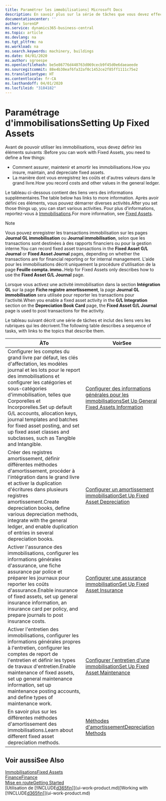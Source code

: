 ```yaml
---
title: Paramétrer les immobilisations| Microsoft Docs
description: En savoir plus sur la série de tâches que vous devez effectuer pour configurer les immobilisations, telles que les machines ou les bâtiments.
documentationcenter: ''
author: SorenGP
ms.service: dynamics365-business-central
ms.topic: article
ms.devlang: na
ms.tgt_pltfrm: na
ms.workload: na
ms.search.keywords: machinery, buildings
ms.date: 04/01/2020
ms.author: sgroespe
ms.openlocfilehash: be5e86776d440763d069cecb9f45d0e6daeaeede
ms.sourcegitcommit: 88e4b30eaf6fa32af0c1452ce2f85ff1111c75e2
ms.translationtype: HT
ms.contentlocale: fr-CA
ms.lasthandoff: 04/01/2020
ms.locfileid: "3184182"
---
```

# <a name="setting-up-fixed-assets"></a><span data-ttu-id="d1a44-103">Paramétrage d'immobilisations</span><span class="sxs-lookup"><span data-stu-id="d1a44-103">Setting Up Fixed Assets</span></span>
<span data-ttu-id="d1a44-104">Avant de pouvoir utiliser les immobilisations, vous devez définir les éléments suivants :</span><span class="sxs-lookup"><span data-stu-id="d1a44-104">Before you can work with Fixed Assets, you need to define a few things:</span></span>  

* <span data-ttu-id="d1a44-105">Comment assurer, maintenir et amortir les immobilisations.</span><span class="sxs-lookup"><span data-stu-id="d1a44-105">How you insure, maintain, and depreciate fixed assets.</span></span>  
* <span data-ttu-id="d1a44-106">La manière dont vous enregistrez les coûts et d'autres valeurs dans le grand livre.</span><span class="sxs-lookup"><span data-stu-id="d1a44-106">How you record costs and other values in the general ledger.</span></span>  

<span data-ttu-id="d1a44-107">Le tableau ci-dessous contient des liens vers des informations supplémentaires.</span><span class="sxs-lookup"><span data-stu-id="d1a44-107">The table below has links to more information.</span></span> <span data-ttu-id="d1a44-108">Après avoir défini ces éléments, vous pouvez démarrer diverses activités.</span><span class="sxs-lookup"><span data-stu-id="d1a44-108">After you set those things up, you can start various activities.</span></span> <span data-ttu-id="d1a44-109">Pour plus d'informations, reportez-vous à [Immobilisations](fa-manage.md).</span><span class="sxs-lookup"><span data-stu-id="d1a44-109">For more information, see [Fixed Assets](fa-manage.md).</span></span>  

> [!NOTE]  
>   <span data-ttu-id="d1a44-110">Vous pouvez enregistrer les transactions immobilisation sur les pages **Journal GL immobilisation** ou **Journal immobilisation**, selon que les transactions sont destinées à des rapports financiers ou pour la gestion interne.</span><span class="sxs-lookup"><span data-stu-id="d1a44-110">You can record fixed asset transactions in the **Fixed Asset G/L Journal** or **Fixed Asset Journal** pages, depending on whether the transactions are for financial reporting or for internal management.</span></span> <span data-ttu-id="d1a44-111">L'aide pour les immobilisations décrit uniquement la procédure d'utilisation de la page **Feuille compta. immo.**.</span><span class="sxs-lookup"><span data-stu-id="d1a44-111">Help for Fixed Assets only describes how to use the **Fixed Asset G/L Journal** page.</span></span>  

<span data-ttu-id="d1a44-112">Lorsque vous activez une activité immobilisation dans la section **Intégration GL** sur la page **Fiche registre amortissement**, la page **Journal GL immobilisation** sera utilisée pour reporter les transactions pour l'activité.</span><span class="sxs-lookup"><span data-stu-id="d1a44-112">When you enable a fixed asset activity in the **G/L Integration** section on the **Depreciation Book Card** page, the **Fixed Asset G/L Journal** page is used to post transactions for the activity.</span></span>

<span data-ttu-id="d1a44-113">Le tableau suivant décrit une série de tâches et inclut des liens vers les rubriques qui les décrivent.</span><span class="sxs-lookup"><span data-stu-id="d1a44-113">The following table describes a sequence of tasks, with links to the topics that describe them.</span></span>  

| <span data-ttu-id="d1a44-114">À</span><span class="sxs-lookup"><span data-stu-id="d1a44-114">To</span></span> | <span data-ttu-id="d1a44-115">Voir</span><span class="sxs-lookup"><span data-stu-id="d1a44-115">See</span></span> |
| --- | --- |
| <span data-ttu-id="d1a44-116">Configurer les comptes du grand livre par défaut, les clés d'affectation, les modèles journal et les lots pour le report des immobilisations et configurer les catégories et sous-catégories d'immobilisation, telles que Corporelles et Incorporelles.</span><span class="sxs-lookup"><span data-stu-id="d1a44-116">Set up default G/L accounts, allocation keys, journal templates and batches for fixed asset posting, and set up fixed asset classes and subclasses, such as Tangible and Intangible.</span></span> |[<span data-ttu-id="d1a44-117">Configurer des informations générales pour les immobilisations</span><span class="sxs-lookup"><span data-stu-id="d1a44-117">Set Up General Fixed Assets Information</span></span>](fa-how-setup-general.md) |
| <span data-ttu-id="d1a44-118">Créer des registres amortissement, définir différentes méthodes d'amortissement, procéder à l'intégration dans le grand livre et activer la duplication d'écritures dans plusieurs registres amortissement.</span><span class="sxs-lookup"><span data-stu-id="d1a44-118">Create depreciation books, define various depreciation methods, integrate with the general ledger, and enable duplication of entries in several depreciation books.</span></span> |[<span data-ttu-id="d1a44-119">Configurer un amortissement immobilisation</span><span class="sxs-lookup"><span data-stu-id="d1a44-119">Set Up Fixed Asset Depreciation</span></span>](fa-how-setup-depreciation.md) |
| <span data-ttu-id="d1a44-120">Activer l'assurance des immobilisations, configurer les informations générales d'assurance, une fiche assurance par police et préparer les journaux pour reporter les coûts d'assurance.</span><span class="sxs-lookup"><span data-stu-id="d1a44-120">Enable insurance of fixed assets, set up general insurance information, an insurance card per policy, and prepare journals to post insurance costs.</span></span> |[<span data-ttu-id="d1a44-121">Configurer une assurance immobilisation</span><span class="sxs-lookup"><span data-stu-id="d1a44-121">Set Up Fixed Asset Insurance</span></span>](fa-how-setup-insurance.md) |
| <span data-ttu-id="d1a44-122">Activer l'entretien des immobilisations, configurer les informations générales propres à l'entretien, configurer les comptes de report de l'entretien et définir les types de travaux d'entretien.</span><span class="sxs-lookup"><span data-stu-id="d1a44-122">Enable maintenance of fixed assets, set up general maintenance information, set up maintenance posting accounts, and define types of maintenance work.</span></span> |[<span data-ttu-id="d1a44-123">Configurer l'entretien d'une immobilisation</span><span class="sxs-lookup"><span data-stu-id="d1a44-123">Set Up Fixed Asset Maintenance</span></span>](fa-how-setup-maintenance.md) |
| <span data-ttu-id="d1a44-124">En savoir plus sur les différentes méthodes d'amortissement des immobilisations.</span><span class="sxs-lookup"><span data-stu-id="d1a44-124">Learn about different fixed asset depreciation methods.</span></span> |[<span data-ttu-id="d1a44-125">Méthodes d'amortissement</span><span class="sxs-lookup"><span data-stu-id="d1a44-125">Depreciation Methods</span></span>](fa-depreciation-methods.md) |

## <a name="see-also"></a><span data-ttu-id="d1a44-126">Voir aussi</span><span class="sxs-lookup"><span data-stu-id="d1a44-126">See Also</span></span>
[<span data-ttu-id="d1a44-127">Immobilisations</span><span class="sxs-lookup"><span data-stu-id="d1a44-127">Fixed Assets</span></span>](fa-manage.md)  
[<span data-ttu-id="d1a44-128">Finance</span><span class="sxs-lookup"><span data-stu-id="d1a44-128">Finance</span></span>](finance.md)  
[<span data-ttu-id="d1a44-129">Mise en route</span><span class="sxs-lookup"><span data-stu-id="d1a44-129">Getting Started</span></span>](product-get-started.md)  
<span data-ttu-id="d1a44-130">[Utilisation de [!INCLUDE[d365fin](includes/d365fin_md.md)]](ui-work-product.md)</span><span class="sxs-lookup"><span data-stu-id="d1a44-130">[Working with [!INCLUDE[d365fin](includes/d365fin_md.md)]](ui-work-product.md)</span></span>
